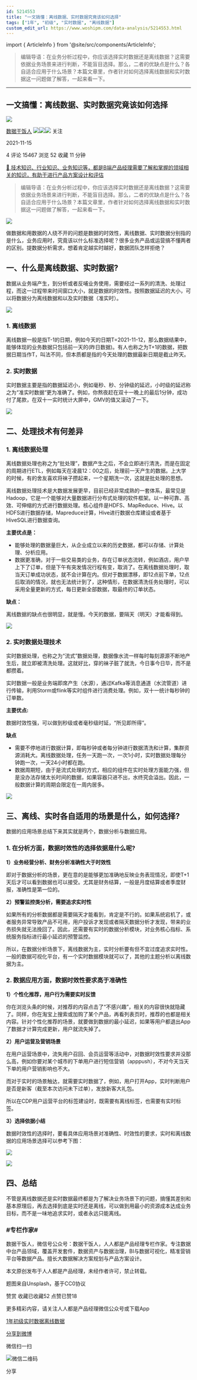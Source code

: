 ```yaml
---
id: 5214553
title: "一文搞懂：离线数据、实时数据究竟该如何选择"
tags: ["1年", "初级", "实时数据", "离线数据"]
custom_edit_url: https://www.woshipm.com/data-analysis/5214553.html
---
```

import { ArticleInfo } from '@site/src/components/ArticleInfo';

<ArticleInfo
    author="数据干饭人"
    authorLink="https://www.woshipm.com/u/850132"
    published="2021-11-15"
    views={15467}
    comments={4}
    collects={52}
/>

> 编辑导语：在业务分析过程中，你应该选择实时数据还是离线数据？这需要依据业务场景来进行判断，不能盲目选择。那么，二者的优缺点是什么？各自适合应用于什么场景？本篇文章里，作者针对如何选择离线数据和实时数据这一问题做了解答，一起来看一下。

---

## 一文搞懂：离线数据、实时数据究竟该如何选择

[![](https://image.woshipm.com/wp-files/2021/09/cOGve0gK4PPmNSNMsXSG.jpg!/both/72x72)](https://www.woshipm.com/u/850132)

[数据干饭人](https://www.woshipm.com/u/850132) ![](https://static.woshipm.com/tag/1121_1@2x.png)![](https://static.woshipm.com/tag/2103_1@2x.png)![](https://static.woshipm.com/tag/2104_1@2x.png) 关注

2021-11-15

4 评论 15467 浏览 52 收藏 11 分钟

[🔗 技术知识、行业知识、业务知识等，都是B端产品经理需要了解和掌握的领域相关的知识，有助于进行产品方案设计和评估](https://ke.qidianla.com/courses/bcpm)

> 编辑导语：在业务分析过程中，你应该选择实时数据还是离线数据？这需要依据业务场景来进行判断，不能盲目选择。那么，二者的优缺点是什么？各自适合应用于什么场景？本篇文章里，作者针对如何选择离线数据和实时数据这一问题做了解答，一起来看一下。

![](https://image.woshipm.com/wp-files/2021/11/yGpKEndoDGrKKcu4uAMr.jpg)

做数据和用数据的人绕不开的问题是数据的时效性，离线数据、实时数据分别指的是什么，业务应用时，究竟该以什么标准选择呢？很多业务产品或运营搞不懂两者的区别。提数据分析需求，想着肯定越实时越好，数据团队怎样拒绝？

## 一、什么是离线数据、实时数据?

数据从业务端产生，到分析或者反哺业务使用，需要经过一系列的清洗、处理过程，而这一过程带来时间窗口大小，就是数据的时效性。按照数据延迟的大小，可以将数据分为离线数据和以及实时数据（准实时）。

![](https://image.woshipm.com/wp-files/2021/11/WE3I6wL5U4dz8LfRfisw.png)

### 1\. 离线数据

离线数据一般是指T-1的日期，例如今天的日期T=2021-11-12，那么数据结果中，能够体现的业务数据只包括前一天的(昨日数据)。有人也称之为T+1的数据，把数据日期当作T，叫法不同，但本质都是指的今天处理的数据最新日期是截止昨天。

### 2\. 实时数据

实时数据主要是指的数据延迟小，例如毫秒、秒、分钟级的延迟，小时级的延迟称之为“准实时数据“更为准确了。例如，你熬夜赶在双十一晚上的最后1分钟，成功付了尾款，在双十一实时统计大屏中，GMV的值又滚动了一下。

![](https://image.woshipm.com/wp-files/2021/11/KoAzxgLh52bQ7Vwcp0vn.png)

## 二、处理技术有何差异

### 1\. 离线数据处理

离线数据处理也称之为“批处理”，数据产生之后，不会立即进行清洗，而是在固定的周期进行ETL，例如每天在凌晨12：00之后，处理前一天产生的数据。上大学的时候，有的舍友喜欢将袜子攒起来，一个星期洗一次，这就是批处理的思想。

离线数据处理技术是大数据发展更早，目前已经非常成熟的一套体系，最常见是Hadoop，它是一个能够对大量数据进行分布式处理的软件框架。以一种可靠、高效、可伸缩的方式进行数据处理。核心组件是HDFS、MapReduce、Hive。以HDFS进行数据存储，Mapreduce计算，Hive进行数据仓库建设或者基于HiveSQL进行数据查询。

**主要优点是：**

*   能够处理的数据量巨大，从企业成立以来的历史数据，都可以存储、计算处理、分析应用。
*   数据更准确，对于一些交易类的业务，存在订单状态流转，例如酒店，用户早上下了订单，但是下午有突发情况行程有变，取消了。在离线数据处理时，取当天订单成功状态，就不会计算在内。但对于数据漂移，即12点前下单，12点后取消的情况，就也无法统计到了，这种情形，在数据清洗任务处理时，可以采用全量更新的方式，每日更新全部数据，取最终的订单状态。

**缺点：**

离线数据的缺点也很明显，就是慢。今天的数据，要隔天（明天）才能看得到。

![](https://image.woshipm.com/wp-files/2021/11/YB6KxvtXTU3X63KEiUR7.png)

### 2\. 实时数据处理技术

实时数据处理，也称之为“流式”数据处理，数据像水流一样每时每刻源源不断地产生后，就立即被清洗处理。这就好比，穿的袜子脏了就洗，今日事今日毕，而不是都攒着。

实时数据一般是业务端即席产生（水源），通过Kafka等消息通道（水流管道）进行传输，利用Storm或flink等实时组件进行消费处理。例如，双十一统计每秒钟的订单数。

**主要优点:**

数据时效性强，可以做到秒级或者毫秒级时延，“所见即所得”。

**缺点**

*   需要不停地进行数据计算，即每秒钟或者每分钟进行数据清洗和计算，集群资源消耗大。离线数据处理，任务一天跑一次，一次1小时，实时数据处理每分钟跑一次，一天24小时都在跑。
*   数据周期短，由于是流式处理的方式，相应的组件在实时处理方面能力强，但是没办法存储太长时间的数据，如果容器只进不出，水终究会溢出。因此，一般数据计算的周期会限定在一周内居多。

![](https://image.woshipm.com/wp-files/2021/11/084XSLpatiWGLy581cNT.png)

## 三、离线、实时各自适用的场景是什么，如何选择?

数据的应用场景总结下来其实就是两个，数据分析与数据应用。

### 1\. 在分析方面，数据时效性的选择依据是什么呢?

**1）业务经营分析、财务分析准确性大于时效性**

即对于数据分析的场景，更在意的是能够更加准确地反映业务表现情况，即使T+1天后才可以看到数据也可以接受。尤其是财务结算，一般是月度结算或者季度财报，准确性是第一位的。

**2）预警监控类分析，需要追求实时性**

如果所有的分析数据都是需要隔天才能看到，肯定是不行的。如果系统宕机了，或者服务异常导致产品不可用，用户投诉才发现或者隔天数据分析才发现，带来的业务损失就无法挽回了。因此，还需要有实时的数据分析模块，对业务核心指标、系统服务指标进行最小延迟的预警监控。

所以，在数据分析场景下，离线数据为主，实时分析要有但不宜过度追求实时性。一般的数据可视化平台，有一个实时数据模块就可以了，其他的主题分析以离线数据为主。

### 2\. 数据应用方面，数据时效性要求高于准确性

**1）个性化推荐，用户行为需要实时反馈**

你在浏览头条的时候，对推荐的内容点击了“不感兴趣”，相关的内容很快就隐藏了。同样，你在淘宝上搜索或加购了某个产品，再看列表页时，推荐的也都是相关内容。针对个性化推荐的场景，就要做到数据的最小延迟，如果等用户都退出App了数据才计算完成更新，用户就流失掉了。

**2）用户运营及营销场景**

在用户运营场景中，流失用户召回、会员运营等活动中，对数据时效性要求并没那么高，例如你要对某个城市的下单用户进行短信营销（apppush），不对今天当天下单的用户营销影响也不大。

而对于实时的场景触达，就需要实时数据了，例如，用户打开App，实时判断用户是否是新客（截至本次访问未下过单），发放新客大礼包。

所以在CDP用户运营平台的标签建设时，既需要有离线标签，也需要有实时标签。

**3）选择依据小结**

数据时效性的选择时，要看具体应用场景对准确性、时效性的要求，实时和离线数据的应用场景选择可以参考下图：

![](https://image.woshipm.com/wp-files/2021/11/M2XZQgs97JOEemCH9IPt.png)

![](https://image.woshipm.com/wp-files/2021/11/VCtxxGVb6REbc0UO15A1.png)

## 四、总结

不管是离线数据还是实时数据最终都是为了解决业务场景下的问题，搞懂其差别和基本原理后，再去选择到底是实时还是离线，可以做到用最小的资源成本达成业务目标，而不是一味地追求实时，或者永远只能离线。

### #专栏作家#

数据干饭人，微信号公众号：数据干饭人，人人都是产品经理专栏作家。专注数据中台产品领域，覆盖开发套件，数据资产与数据治理，BI与数据可视化，精准营销平台等数据产品。擅长大数据解决方案规划与产品方案设计。

本文原创发布于人人都是产品经理，未经作者许可，禁止转载。

题图来自Unsplash，基于CC0协议

赞赏 收藏已收藏52 点赞已赞18

更多精彩内容，请关注人人都是产品经理微信公众号或下载App

[1年](https://www.woshipm.com/tag/1%e5%b9%b4)[初级](https://www.woshipm.com/tag/%e5%88%9d%e7%ba%a7)[实时数据](https://www.woshipm.com/tag/%e5%ae%9e%e6%97%b6%e6%95%b0%e6%8d%ae)[离线数据](https://www.woshipm.com/tag/%e7%a6%bb%e7%ba%bf%e6%95%b0%e6%8d%ae)

[分享到微博](https://service.weibo.com/share/share.php?appkey=2775287854&title=一文搞懂：离线数据、实时数据究竟该如何选择&url=https://www.woshipm.com/data-analysis/5214553.html&pic=https://image.woshipm.com/wp-files/2021/11/yGpKEndoDGrKKcu4uAMr.jpg)

微信扫一扫

![微信二维码](https://api.pwmqr.com/qrcode/create/?url=https://www.woshipm.com/data-analysis/5214553.html)

分享